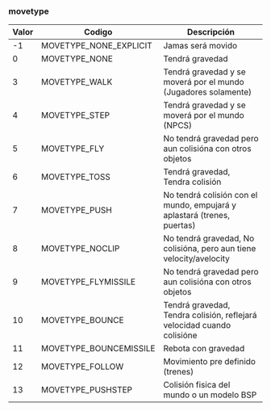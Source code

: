 ### movetype

| Valor | Codigo | Descripción |
|-------|--------|-------------|
| -1 | MOVETYPE_NONE_EXPLICIT | Jamas será movido |
| 0 | MOVETYPE_NONE | Tendrá gravedad |
| 3 | MOVETYPE_WALK | Tendrá gravedad y se moverá por el mundo (Jugadores solamente) |
| 4 | MOVETYPE_STEP | Tendrá gravedad y se moverá por el mundo (NPCS) |
| 5 | MOVETYPE_FLY | No tendrá gravedad pero aun colisióna con otros objetos |
| 6 | MOVETYPE_TOSS | Tendrá gravedad, Tendra colisión |
| 7 | MOVETYPE_PUSH | No tendrá colisión con el mundo, empujará y aplastará (trenes, puertas) |
| 8 | MOVETYPE_NOCLIP | No tendrá gravedad, No colisióna, pero aun tiene velocity/avelocity |
| 9 | MOVETYPE_FLYMISSILE | No tendrá gravedad pero aun colisióna con otros objetos |
| 10 | MOVETYPE_BOUNCE | Tendrá gravedad, Tendra colisión, reflejará velocidad cuando colisióne |
| 11 | MOVETYPE_BOUNCEMISSILE | Rebota con gravedad |
| 12 | MOVETYPE_FOLLOW | Movimiento pre definido (trenes) |
| 13 | MOVETYPE_PUSHSTEP | Colisión fisica del mundo o un modelo BSP |